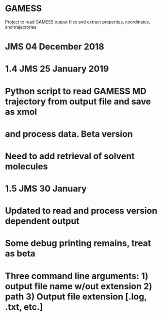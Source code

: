 # GAMESS
Project to read GAMESS output files and extract properties, coordinates, and trajectories
# JMS 04 December 2018
# 1.4 JMS 25 January 2019
#     Python script to read GAMESS MD trajectory from output file and save as xmol
#     and process data. Beta version
#     Need to add retrieval of solvent molecules
# 1.5 JMS 30 January
#     Updated to read and process version dependent output
# Some debug printing remains, treat as beta
# Three command line arguments: 1) output file name w/out extension 2) path 3) Output file extension [.log, .txt, etc.]
